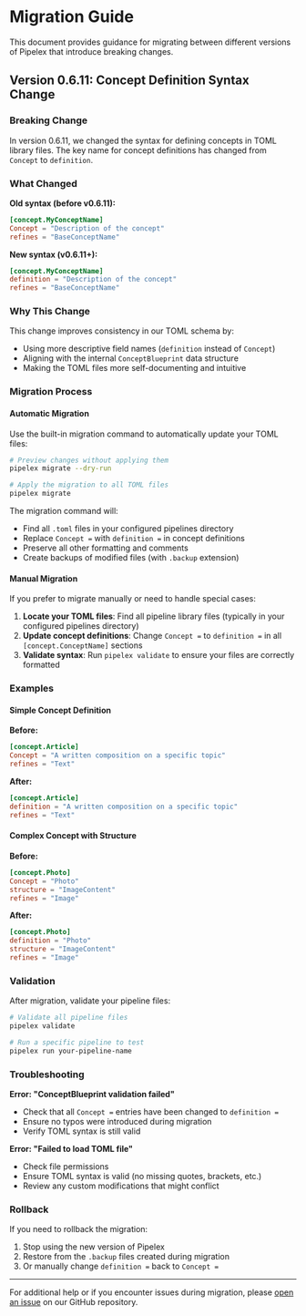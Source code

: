 # Migration Guide

This document provides guidance for migrating between different versions of Pipelex that introduce breaking changes.

## Version 0.6.11: Concept Definition Syntax Change

### Breaking Change

In version 0.6.11, we changed the syntax for defining concepts in TOML library files. The key name for concept definitions has changed from `Concept` to `definition`.

### What Changed

**Old syntax (before v0.6.11):**
```toml
[concept.MyConceptName]
Concept = "Description of the concept"
refines = "BaseConceptName"
```

**New syntax (v0.6.11+):**
```toml
[concept.MyConceptName]
definition = "Description of the concept"
refines = "BaseConceptName"
```

### Why This Change

This change improves consistency in our TOML schema by:
- Using more descriptive field names (`definition` instead of `Concept`)
- Aligning with the internal `ConceptBlueprint` data structure
- Making the TOML files more self-documenting and intuitive

### Migration Process

#### Automatic Migration

Use the built-in migration command to automatically update your TOML files:

```bash
# Preview changes without applying them
pipelex migrate --dry-run

# Apply the migration to all TOML files
pipelex migrate
```

The migration command will:
- Find all `.toml` files in your configured pipelines directory
- Replace `Concept =` with `definition =` in concept definitions
- Preserve all other formatting and comments
- Create backups of modified files (with `.backup` extension)

#### Manual Migration

If you prefer to migrate manually or need to handle special cases:

1. **Locate your TOML files**: Find all pipeline library files (typically in your configured pipelines directory)
2. **Update concept definitions**: Change `Concept =` to `definition =` in all `[concept.ConceptName]` sections
3. **Validate syntax**: Run `pipelex validate` to ensure your files are correctly formatted

### Examples

#### Simple Concept Definition

**Before:**
```toml
[concept.Article]
Concept = "A written composition on a specific topic"
refines = "Text"
```

**After:**
```toml
[concept.Article]
definition = "A written composition on a specific topic"
refines = "Text"
```

#### Complex Concept with Structure

**Before:**
```toml
[concept.Photo]
Concept = "Photo"
structure = "ImageContent"
refines = "Image"
```

**After:**
```toml
[concept.Photo]
definition = "Photo"
structure = "ImageContent"
refines = "Image"
```

### Validation

After migration, validate your pipeline files:

```bash
# Validate all pipeline files
pipelex validate

# Run a specific pipeline to test
pipelex run your-pipeline-name
```

### Troubleshooting

**Error: "ConceptBlueprint validation failed"**
- Check that all `Concept =` entries have been changed to `definition =`
- Ensure no typos were introduced during migration
- Verify TOML syntax is still valid

**Error: "Failed to load TOML file"**
- Check file permissions
- Ensure TOML syntax is valid (no missing quotes, brackets, etc.)
- Review any custom modifications that might conflict

### Rollback

If you need to rollback the migration:
1. Stop using the new version of Pipelex
2. Restore from the `.backup` files created during migration
3. Or manually change `definition =` back to `Concept =`

---

For additional help or if you encounter issues during migration, please [open an issue](https://github.com/Pipelex/pipelex/issues) on our GitHub repository.